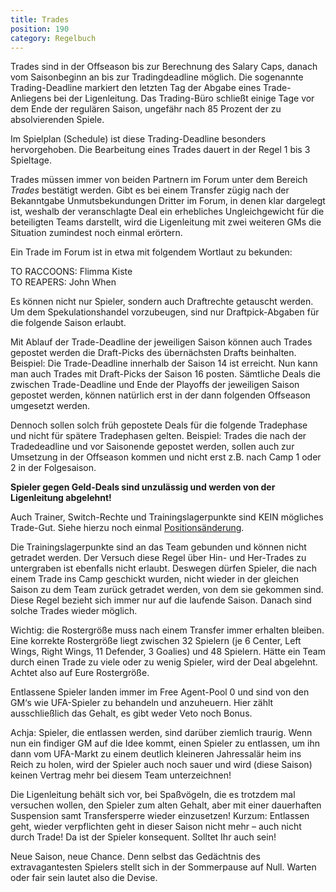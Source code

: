 ```yaml
---
title: Trades
position: 190
category: Regelbuch
---
```


Trades sind in der Offseason bis zur Berechnung des Salary Caps, danach vom Saisonbeginn  an bis zur Tradingdeadline möglich.
Die sogenannte Trading-Deadline markiert den letzten Tag der Abgabe eines Trade-Anliegens bei der Ligenleitung. Das Trading-Büro schließt einige Tage vor dem Ende der regulären Saison, ungefähr nach 85 Prozent der zu absolvierenden Spiele.

Im Spielplan (Schedule) ist diese Trading-Deadline besonders hervorgehoben. Die Bearbeitung eines Trades dauert in der Regel 1 bis 3 Spieltage.

Trades müssen immer von beiden Partnern im Forum unter dem Bereich _Trades_ bestätigt werden.
Gibt es bei einem Transfer zügig nach der Bekanntgabe Unmutsbekundungen Dritter im Forum, in denen klar dargelegt ist, weshalb der veranschlagte Deal ein erhebliches Ungleichgewicht für die beteiligten Teams darstellt, wird die Ligenleitung mit zwei weiteren GMs die Situation zumindest noch einmal erörtern.

Ein Trade im Forum ist in etwa mit folgendem Wortlaut zu bekunden:

TO RACCOONS: Flimma Kiste  
TO REAPERS: John When  

Es können nicht nur Spieler, sondern auch Draftrechte getauscht werden. Um dem Spekulationshandel vorzubeugen, sind nur Draftpick-Abgaben für die folgende Saison erlaubt. 

Mit Ablauf der Trade-Deadline der jeweiligen Saison können auch Trades gepostet werden die Draft-Picks des übernächsten Drafts beinhalten. Beispiel: Die Trade-Deadline innerhalb der Saison 14 ist erreicht. Nun kann man auch Trades mit Draft-Picks der Saison 16 posten. Sämtliche Deals die zwischen Trade-Deadline und Ende der Playoffs der jeweiligen Saison gepostet werden, können natürlich erst in der dann folgenden Offseason umgesetzt werden.

Dennoch sollen solch früh gepostete Deals für die folgende Tradephase und nicht für spätere Tradephasen gelten. Beispiel: Trades die nach der Tradedeadline und vor Saisonende gepostet werden, sollen auch zur Umsetzung in der Offseason kommen und nicht erst z.B. nach Camp 1 oder 2 in der Folgesaison.

__Spieler gegen Geld-Deals sind unzulässig und werden von der Ligenleitung abgelehnt!__

Auch Trainer, Switch-Rechte und Trainingslagerpunkte sind KEIN mögliches Trade-Gut. Siehe hierzu noch einmal [Positionsänderung](/positions).

Die Trainingslagerpunkte sind an das Team gebunden und können nicht getradet werden.
Der Versuch diese Regel über Hin- und Her-Trades zu untergraben ist ebenfalls nicht erlaubt. Deswegen dürfen Spieler, die nach einem Trade ins Camp geschickt wurden, nicht wieder in der gleichen Saison zu dem Team zurück getradet werden, von dem sie gekommen sind. Diese Regel bezieht sich immer nur auf die laufende Saison. Danach sind solche Trades wieder möglich.

<alert type="warning">
Wichtig: die Rostergröße muss nach einem Transfer immer erhalten bleiben. Eine korrekte Rostergröße liegt zwischen 32 Spielern (je 6 Center, Left Wings, Right Wings, 11 Defender, 3 Goalies) und 48 Spielern. Hätte ein Team durch einen Trade zu viele oder zu wenig Spieler, wird der Deal abgelehnt. Achtet also auf Eure Rostergröße.
</alert>

Entlassene Spieler landen immer im Free Agent-Pool 0 und sind von den GM‘s wie UFA-Spieler zu behandeln und anzuheuern. Hier zählt ausschließlich das Gehalt, es gibt weder Veto noch Bonus.

Achja: Spieler, die entlassen werden, sind darüber ziemlich traurig. Wenn nun ein findiger GM auf die Idee kommt, einen Spieler zu entlassen, um ihn dann vom UFA-Markt zu einem deutlich kleineren Jahressalär heim ins Reich zu holen, wird der Spieler auch noch sauer und wird (diese Saison) keinen Vertrag mehr bei diesem Team unterzeichnen!

Die Ligenleitung behält sich vor, bei Spaßvögeln, die es trotzdem mal versuchen wollen, den Spieler zum alten Gehalt, aber mit einer dauerhaften Suspension samt Transfersperre wieder einzusetzen! Kurzum: Entlassen geht, wieder verpflichten geht in dieser Saison nicht mehr – auch nicht durch Trade! Da ist der Spieler konsequent. Solltet Ihr auch sein!

Neue Saison, neue Chance. Denn selbst das Gedächtnis des extravagantesten Spielers stellt sich in der Sommerpause auf Null. Warten oder fair sein lautet also die Devise.
